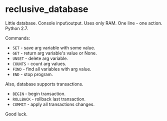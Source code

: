 # reclusive_database

Little database. 
Console input\output.
Uses only RAM.
One line - one action.
Python 2.7.

Commands:
* ```SET``` - save arg variable with some value.
* ```GET``` - return arg variable's value or None.
* ```UNSET``` - delete arg variable.
* ```COUNTS``` - count arg values.
* ```FIND``` - find all variables with arg value.
* ```END``` - stop program.

Also, database supports transactions.

* ```BEGIN``` - begin transaction.
* ```ROLLBACK``` - rollback last transaction.
* ```COMMIT``` - apply all transactions changes.

Good luck.
